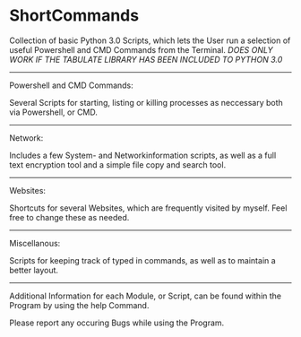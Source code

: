 # ShortCommands
Collection of basic Python 3.0 Scripts, which lets the User run a selection of useful Powershell and CMD Commands from the Terminal.
*DOES ONLY WORK IF THE TABULATE LIBRARY HAS BEEN INCLUDED TO PYTHON 3.0*


_____________________________
Powershell and CMD Commands:


Several Scripts for starting, listing or killing processes as neccessary both via Powershell, or CMD.
_____________________________

Network:


Includes a few System- and Networkinformation scripts, as well as a full text encryption tool and a simple file copy and search tool.
_____________________________

Websites:


Shortcuts for several Websites, which are frequently visited by myself. Feel free to change these as needed.
____________________________

Miscellanous:


Scripts for keeping track of typed in commands, as well as to maintain a better layout.
____________________________


Additional Information for each Module, or Script, can be found within the Program by using the help Command.

Please report any occuring Bugs while using the Program.


  


